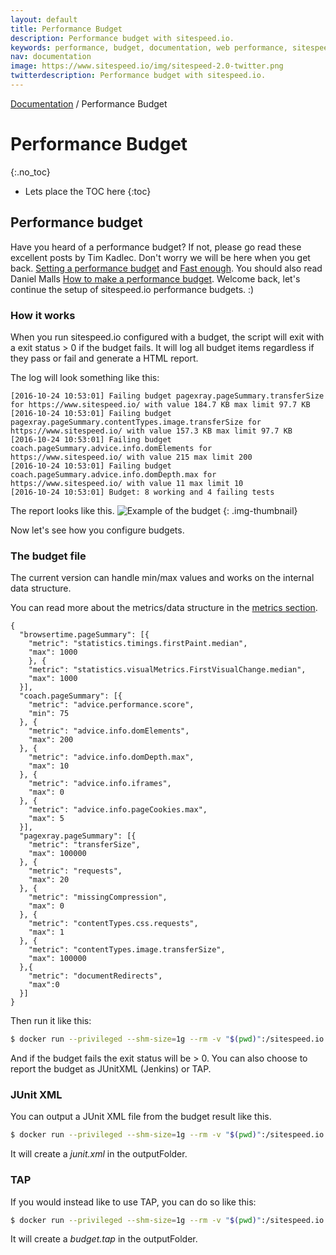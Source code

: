 ```yaml
---
layout: default
title: Performance Budget
description: Performance budget with sitespeed.io.
keywords: performance, budget, documentation, web performance, sitespeed.io
nav: documentation
image: https://www.sitespeed.io/img/sitespeed-2.0-twitter.png
twitterdescription: Performance budget with sitespeed.io.
---
```

[Documentation]({{site.baseurl}}/documentation/sitespeed.io/) / Performance Budget

# Performance Budget
{:.no_toc}

* Lets place the TOC here
{:toc}

## Performance budget
Have you heard of a performance budget? If not, please go read these excellent posts by Tim Kadlec. Don't worry we will be here when you get back. [Setting a performance budget](http://timkadlec.com/2013/01/setting-a-performance-budget/) and [Fast enough](http://timkadlec.com/2014/01/fast-enough/). You should also read Daniel Malls [How to make a performance budget](http://danielmall.com/articles/how-to-make-a-performance-budget/). Welcome back, let's continue the setup of sitespeed.io performance budgets. :)


### How it works
When you run sitespeed.io configured with a budget, the script will exit with a exit status > 0 if the budget fails. It will log all budget items regardless if they pass or fail and generate a HTML report.

The log will look something like this:

~~~
[2016-10-24 10:53:01] Failing budget pagexray.pageSummary.transferSize for https://www.sitespeed.io/ with value 184.7 KB max limit 97.7 KB
[2016-10-24 10:53:01] Failing budget pagexray.pageSummary.contentTypes.image.transferSize for https://www.sitespeed.io/ with value 157.3 KB max limit 97.7 KB
[2016-10-24 10:53:01] Failing budget coach.pageSummary.advice.info.domElements for https://www.sitespeed.io/ with value 215 max limit 200
[2016-10-24 10:53:01] Failing budget coach.pageSummary.advice.info.domDepth.max for https://www.sitespeed.io/ with value 11 max limit 10
[2016-10-24 10:53:01] Budget: 8 working and 4 failing tests
~~~


The report looks like this.
![Example of the budget]({{site.baseurl}}/img/budget.png)
{: .img-thumbnail}

Now let's see how you configure budgets.


### The budget file
The current version can handle min/max values and works on the internal data structure.


You can read more about the metrics/data structure in the [metrics section]({{site.baseurl}}/documentation/sitespeed.io/metrics/).


~~~
{
  "browsertime.pageSummary": [{
    "metric": "statistics.timings.firstPaint.median",
    "max": 1000
    }, {
    "metric": "statistics.visualMetrics.FirstVisualChange.median",
    "max": 1000
  }],
  "coach.pageSummary": [{
    "metric": "advice.performance.score",
    "min": 75
  }, {
    "metric": "advice.info.domElements",
    "max": 200
  }, {
    "metric": "advice.info.domDepth.max",
    "max": 10
  }, {
    "metric": "advice.info.iframes",
    "max": 0
  }, {
    "metric": "advice.info.pageCookies.max",
    "max": 5
  }],
  "pagexray.pageSummary": [{
    "metric": "transferSize",
    "max": 100000
  }, {
    "metric": "requests",
    "max": 20
  }, {
    "metric": "missingCompression",
    "max": 0
  }, {
    "metric": "contentTypes.css.requests",
    "max": 1
  }, {
    "metric": "contentTypes.image.transferSize",
    "max": 100000
  },{
    "metric": "documentRedirects",
    "max":0
  }]
}

~~~
Then run it like this:

~~~bash
$ docker run --privileged --shm-size=1g --rm -v "$(pwd)":/sitespeed.io sitespeedio/sitespeed.io https://www.sitespeed.io/ --budget.configPath myBudget.json -b chrome -n 11
~~~

And if the budget fails the exit status will be > 0. You can also choose to report the budget as JUnitXML (Jenkins) or TAP.

### JUnit XML
You can output a JUnit XML file from the budget result like this.

~~~bash
$ docker run --privileged --shm-size=1g --rm -v "$(pwd)":/sitespeed.io sitespeedio/sitespeed.io https://www.sitespeed.io/ --budget.configPath myBudget.json --budget.output junit -b chrome -n 5
~~~

It will create a *junit.xml* in the outputFolder.

### TAP
If you would instead like to use TAP, you can do so like this:

~~~bash
$ docker run --privileged --shm-size=1g --rm -v "$(pwd)":/sitespeed.io sitespeedio/sitespeed.io https://www.sitespeed.io/ --budget.configPath myBudget.json --budget.output tap -b chrome -n 5
~~~

It will create a *budget.tap* in the outputFolder.
